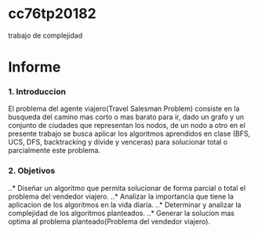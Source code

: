 # cc76tp20182
trabajo de complejidad

# Informe

### 1. Introduccion

El problema del agente viajero(Travel Salesman Problem) consiste en la busqueda del camino mas corto o mas barato para ir, dado un grafo 
y un conjunto de ciudades que representan los nodos, de un nodo a otro en el presente trabajo se busca aplicar los algoritmos aprendidos en clase
(BFS, UCS, DFS, backtracking y divide y venceras) para solucionar total o parcialmente este problema.


### 2. Objetivos

..* Diseñar un algoritmo que permita solucionar de forma parcial o total el problema del vendedor viajero.
..* Analizar la importancia que tiene la aplicacion de los algoritmos en la vida diaria.
..* Determinar y analizar la complejidad de los algoritmos planteados.
..* Generar la solucion mas optima al problema planteado(Problema del vendedor viajero).


